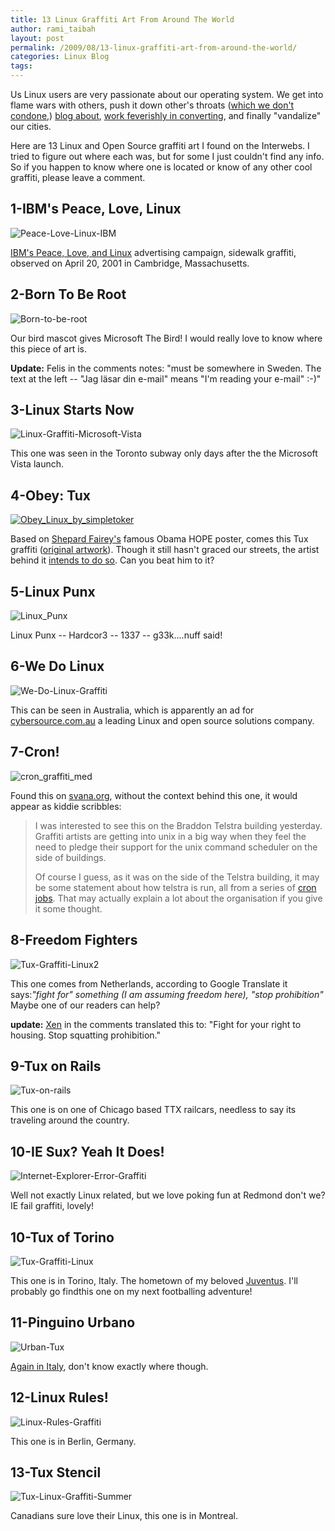 ```yaml
---
title: 13 Linux Graffiti Art From Around The World
author: rami_taibah
layout: post
permalink: /2009/08/13-linux-graffiti-art-from-around-the-world/
categories: Linux Blog
tags: 
---
```


Us Linux users are very passionate about our operating system. We get into flame wars with others, push it down other's throats ([which we don't condone](/blog/advocacy/help-spread-linux-without-preaching-it/),) [blog about](/blog/general/30-blogs-every-open-source-enthusiast-should-keep-an-eye-on/), [work feverishly in converting](/blog/linuxhumor/howto-convert-a-friend-to-linux/), and finally "vandalize" our cities.

Here are 13 Linux and Open Source graffiti art I found on the Interwebs. I tried to figure out where each was, but for some I just couldn't find any info. So if you happen to know where one is located or know of any other cool graffiti, please leave a comment.

## 1-IBM's Peace, Love, Linux

![Peace-Love-Linux-IBM](../../../images/blog/Peace-Love-Linux-IBM.jpg)

[IBM's Peace, Love, and Linux](http://archives.cnn.com/2001/TECH/industry/04/19/ibm.guerilla.idg/index.html) advertising campaign, sidewalk graffiti, observed on April 20, 2001 in Cambridge, Massachusetts.

## 2-Born To Be Root

![Born-to-be-root](../../../images/blog/Born-to-be-root.jpg)

Our bird mascot gives Microsoft The Bird! I would really love to know where this piece of art is.

**Update:** Felis in the comments notes: "must be somewhere in Sweden. The text at the left -- "Jag läsar din e-mail"  means "I'm reading your e-mail"  :-)"

## 3-Linux Starts Now

![Linux-Graffiti-Microsoft-Vista](../../../images/blog/Linux-Graffiti-Microsoft-Vista1.jpg)

This one was seen in the Toronto subway only days after the the Microsoft Vista launch.

## 4-Obey: Tux

[![Obey_Linux_by_simpletoker](../../../images/blog/Obey_Linux_by_simpletoker.jpg)](http://192.168.1.33/blog2/wp-content/uploads/2009/08/Obey_Linux_by_simpletoker.jpg)

Based on [Shepard Fairey's](http://en.wikipedia.org/wiki/Shepard_Fairey) famous Obama HOPE poster, comes this Tux graffiti ([original artwork](http://simpletoker.deviantart.com/art/Obey-Linux-130855300)). Though it still hasn't graced our streets, the artist behind it [intends to do so](http://simpletoker.deviantart.com/art/Obey-Linux-130855300). Can you beat him to it?

## 5-Linux Punx

![Linux_Punx](../../../images/blog/Linux_Punx.jpg)

Linux Punx -- Hardcor3 -- 1337 -- g33k....nuff said!

## 6-We Do Linux

![We-Do-Linux-Graffiti](../../../images/blog/We-Do-Linux-Graffiti.jpg)

This can be seen in Australia,   which is apparently an ad for [cybersource.com.au](http://cybersource.com.au) a leading Linux and open source solutions company.

## 7-Cron!

![cron_graffiti_med](../../../images/blog/cron_graffiti_med-1024x768.jpg)

Found this on [svana.org](http://svana.org/sjh/diary/2007/05/21#2007-05-21_01), without the context behind this one, it would appear as kiddie scribbles:

> I was interested to see this on the Braddon Telstra building yesterday. Graffiti artists are getting into unix in a big way when they feel the need to pledge their support for the unix command scheduler on the side of buildings.
> 
> Of course I guess, as it was on the side of the Telstra building, it may be some statement about how telstra is run, all from a series of [cron jobs](http://en.wikipedia.org/wiki/Cron). That may actually explain a lot about the organisation if you give it some thought.
> 

## 8-Freedom Fighters

![Tux-Graffiti-Linux2](../../../images/blog/Tux-Graffiti-Linux2.jpg)

This one comes from Netherlands, according to Google Translate it says:_"fight for" something (I am assuming freedom here), "stop prohibition"_ Maybe one of our readers can help? 

**update:** [Xen](http://twitter.com/xen_yasai) in the comments translated this to: "Fight for your right to housing. Stop squatting prohibition."

## 9-Tux on Rails

![Tux-on-rails](../../../images/blog/Tux-on-rails.png)

This one is on one of Chicago based TTX railcars, needless to say its traveling around the country.

## 10-IE Sux? Yeah It Does!

![Internet-Explorer-Error-Graffiti](../../../images/blog/Internet-Explorer-Error-Graffiti.jpg)

Well not exactly Linux related, but we love poking fun at Redmond don't we? IE fail graffiti, lovely!

## 10-Tux of Torino

![Tux-Graffiti-Linux](../../../images/blog/Tux-Graffiti-Linux.jpg)

This one is in Torino, Italy. The hometown of my beloved [Juventus](http://en.wikipedia.org/wiki/Juventus_F.C.). I'll probably go findthis one on my next footballing adventure!

## 11-Pinguino Urbano

![Urban-Tux](../../../images/blog/Urban-Tux.png)

[Again in Italy](http://www.flickr.com/photos/natphilosophy/1053933081/), don't know exactly where though.

## 12-Linux Rules!

![Linux-Rules-Graffiti](../../../images/blog/Linux-Rules-Graffiti.jpg)

This one is in Berlin, Germany.

## 13-Tux Stencil

![Tux-Linux-Graffiti-Summer](../../../images/blog/Tux-Linux-Graffiti-Summer.jpg)

Canadians sure love their Linux, this one is in Montreal.

